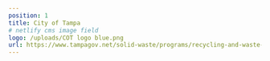 ```yaml
---
position: 1
title: City of Tampa
# netlify cms image field
logo: /uploads/COT logo blue.png
url: https://www.tampagov.net/solid-waste/programs/recycling-and-waste-reduction
---
```

